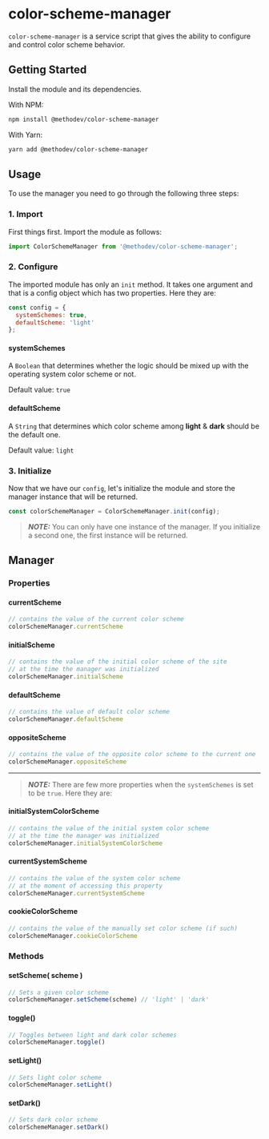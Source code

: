 # color-scheme-manager

`color-scheme-manager` is a service script that gives the ability to configure and control color scheme behavior.

## Getting Started

Install the module and its dependencies.

With NPM:

```sh
npm install @methodev/color-scheme-manager
```

With Yarn:

```sh
yarn add @methodev/color-scheme-manager
```

## Usage

To use the manager you need to go through the following three steps:

### 1. Import

First things first.
Import the module as follows:

```js
import ColorSchemeManager from '@methodev/color-scheme-manager';
```

### 2. Configure

The imported module has only an `init` method. It takes one argument and that is a config object which has two properties. Here they are:

```js
const config = {
  systemSchemes: true,
  defaultScheme: 'light'
};
```

#### systemSchemes

A `Boolean` that determines whether the logic should be mixed up with the operating system color scheme or not.

Default value: `true`

#### defaultScheme

A `String` that determines which color scheme among **light** & **dark** should be the default one.

Default value: `light`

### 3. Initialize

Now that we have our `config`, let's initialize the module and store the manager instance that will be returned.

```js
const colorSchemeManager = ColorSchemeManager.init(config);
```

> **_NOTE:_**  You can only have one instance of the manager. If you initialize a second one, the first instance will be returned.

## Manager

### Properties

#### currentScheme

```js
// contains the value of the current color scheme
colorSchemeManager.currentScheme
```

#### initialScheme

```js
// contains the value of the initial color scheme of the site
// at the time the manager was initialized
colorSchemeManager.initialScheme
```

#### defaultScheme

```js
// contains the value of default color scheme
colorSchemeManager.defaultScheme
```

#### oppositeScheme

```js
// contains the value of the opposite color scheme to the current one
colorSchemeManager.oppositeScheme
```

---

> **_NOTE:_** There are few more properties when the `systemSchemes` is set to be `true`. Here they are:

#### initialSystemColorScheme

```js
// contains the value of the initial system color scheme
// at the time the manager was initialized
colorSchemeManager.initialSystemColorScheme
```

#### currentSystemScheme

```js
// contains the value of the system color scheme
// at the moment of accessing this property
colorSchemeManager.currentSystemScheme
```

#### cookieColorScheme

```js
// contains the value of the manually set color scheme (if such)
colorSchemeManager.cookieColorScheme
```

### Methods

#### setScheme( scheme )

```js
// Sets a given color scheme
colorSchemeManager.setScheme(scheme) // 'light' | 'dark'
```

#### toggle()

```js
// Toggles between light and dark color schemes
colorSchemeManager.toggle()
```

#### setLight()

```js
// Sets light color scheme
colorSchemeManager.setLight()
```

#### setDark()

```js
// Sets dark color scheme
colorSchemeManager.setDark()
```
